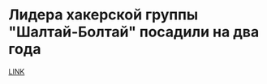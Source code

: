 # Лидера хакерской группы "Шалтай-Болтай" посадили на два года



[LINK](https://varlamov.ru/2454512.html)